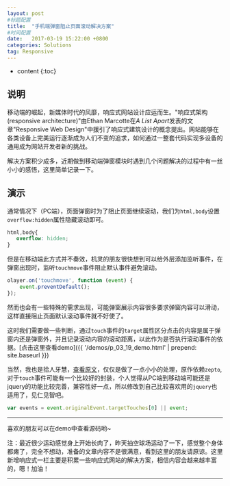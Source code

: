 ```yaml
---
layout: post
#标题配置
title:  "手机端弹窗阻止页面滚动解决方案"
#时间配置
date:   2017-03-19 15:22:00 +0800
categories: Solutions
tag: Responsive
---
```


* content
{:toc}

说明
------------------------
移动端的崛起，新媒体时代的风靡，响应式网站设计应运而生。"响应式架构(responsive architecture)"由Ethan Marcotte在*A List Apart*发表的文章"Responsive Web Design"中援引了响应式建筑设计的概念提出。网站能够在各类设备上完美运行逐渐成为人们不变的追求，如何通过一整套代码实现多设备的通用成为网站开发者新的挑战。

解决方案积少成多，近期做到移动端弹窗模块时遇到几个问题解决的过程中有一丝小小的感悟，这里简单记录一下。


演示
------------------------
通常情况下（PC端），页面弹窗时为了阻止页面继续滚动，我们为`html,body`设置`overflow:hidden`属性隐藏滚动即可。

```css
html,body{
   overflow: hidden;
}
```

但是在移动端此方式并不奏效，机灵的朋友很快想到可以给外层添加监听事件，在弹窗出现时，监听`touchmove`事件阻止默认事件避免滚动。

```javascript
olayer.on('touchmove', function (event) {
    event.preventDefault();
});
```

然而也会有一些特殊的需求出现，可能弹窗展示内容很多要求弹窗内容可以滑动，这样直接阻止页面默认滚动事件就不好使了。

这时我们需要做一些判断，通过`touch`事件的`target`属性区分点击的内容是属于弹窗内还是弹窗外，并且记录滚动内容的滚动距离，以此作为是否执行滚动事件的依据。[点击这里查看demo]({{ '/demos/p_03_19_demo.html' | prepend: site.baseurl  }})

当然，我也是拾人牙慧，[查看原文](http://www.zhangxinxu.com/wordpress/2016/12/web-mobile-scroll-prevent-window-js-css/)，仅仅是做了一点小小的处理，原作依赖`zepto`,对于`touch`事件可能有一个比较好的封装，个人觉得从PC端到移动端可能还是jquery的功能比较完善，兼容性好一点，所以修改到自己比较喜欢用的`jquery`也适用了，见仁见智吧。

```javascript
var events = event.originalEvent.targetTouches[0] || event;
```

---------

喜欢的朋友可以在demo中查看源码哟~

注：最近很少运动感觉身上开始长肉了，昨天抽空球场运动了一下，感觉整个身体都瘫了，完全不想动，准备的文章内容不是很满意，看到这里的朋友请原谅。这里新增响应式一栏主要是积累一些响应式网站的解决方案，相信内容会越来越丰富的，嗯！加油！

---------

